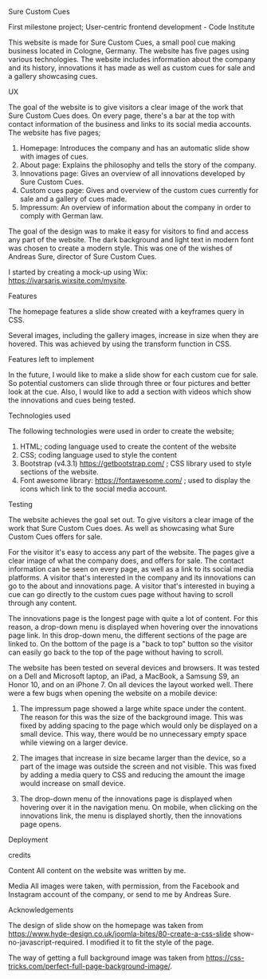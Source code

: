 
Sure Custom Cues

First milestone project; User-centric frontend development - Code Institute

This website is made for Sure Custom Cues, a small pool cue making business located in Cologne, Germany. The website has five pages using various technologies.
The website includes information about the company and its history, innovations it has made as well as custom cues for sale and a gallery showcasing cues.



UX

The goal of the website is to give visitors a clear image of the work that Sure Custom Cues does. On every page, there's a bar at the top with 
contact information of the business and links to its social media accounts. The website has five pages;

1. Homepage: Introduces the company and has an automatic slide show with images of cues.
2. About page: Explains the philosophy and tells the story of the company.  
3. Innovations page: Gives an overview of all innovations developed by Sure Custom Cues.
4. Custom cues page: Gives and overview of the custom cues currently for sale and a gallery of cues made.
5. Impressum: An overview of information about the company in order to comply with German law.

The goal of the design was to make it easy for visitors to find and access any part of the website. The dark background and light text in modern font
was chosen to create a modern style. This was one of the wishes of Andreas Sure, director of Sure Custom Cues. 

I started by creating a mock-up using Wix: https://ivarsaris.wixsite.com/mysite.



Features

The homepage features a slide show created with a keyframes query in CSS. 

Several images, including the gallery images, increase in size when they are hovered. This was achieved by using the transform function in CSS.

Features left to implement

In the future, I would like to make a slide show for each custom cue for sale. So potential customers can slide through
three or four pictures and better look at the cue. Also, I would like to add a section with videos which show the 
innovations and cues being tested.



Technologies used

The following technologies were used in order to create the website;

1. HTML; coding language used to create the content of the website
2. CSS; coding language used to style the content
3. Bootstrap (v4.3.1) https://getbootstrap.com/ ; CSS library used to style sections of the website.
4. Font awesome library: https://fontawesome.com/ ; used to display the icons which link to the social media account. 



Testing

The website achieves the goal set out. To give visitors a clear image of the work that Sure Custom Cues does. As well as showcasing what Sure Custom Cues
offers for sale. 

For the visitor it's easy to access any part of the website. The pages give a clear image of what the company does,
and offers for sale. The contact information can be seen on every page, as well as a link to its social media platforms. A visitor that's interested in the 
company and its innovations can go to the about and innovations page. A visitor that's interested in buying a cue can go directly to the custom cues page
without having to scroll through any content.

The innovations page is the longest page with quite a lot of content. For this reason, a drop-down menu is displayed when hovering over the innovations page link.
In this drop-down menu, the different sections of the page are linked to. On the bottom of the page is a "back to top" button so the visitor can easily 
go back to the top of the page without having to scroll. 

The website has been tested on several devices and browsers. It was tested on a Dell and Microsoft laptop, an iPad, a MacBook, a Samsung S9, an Honor 10, and
on an iPhone 7. On all devices the layout worked well. There were a few bugs when opening the website on a mobile device:

1. The impressum page showed a large white space under the content. The reason for this was the size of the background image. 
This was fixed by adding spacing to the page which would only be displayed on a
small device. This way, there would be no unnecessary empty space while viewing on a larger device. 

2. The images that increase in size became larger than the device, so a part of the image was outside the screen and not visible. This was fixed
by adding a media query to CSS and reducing the amount the image would increase on small device.

3. The drop-down menu of the innovations page is displayed when hovering over it in the navigation menu. On mobile, when clicking on the
innovations link, the menu is displayed shortly, then the innovations page opens. 



Deployment




credits

Content
All content on the website was written by me. 

Media
All images were taken, with permission, from the Facebook and Instagram account
of the company, or send to me by Andreas Sure. 

Acknowledgements

The design of slide show on the homepage was taken from https://www.hyde-design.co.uk/joomla-bites/80-create-a-css-slide show-no-javascript-required.
I modified it to fit the style of the page.

The way of getting a full background image was taken from https://css-tricks.com/perfect-full-page-background-image/.
